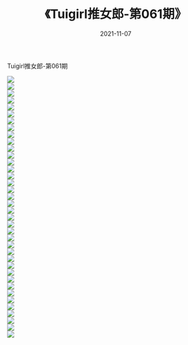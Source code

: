 ﻿---
layout: post
title:  《Tuigirl推女郎-第061期》
date:   2021-11-07
img: http://imgx.orgx.ga/漏D/网络美图/2021/Tuigirl推女郎-第061期/000.jpg
categories: [美女, 清纯, 唯美]
---

Tuigirl推女郎-第061期

  ![](http://imgx.orgx.ga/漏D/网络美图/2021/Tuigirl推女郎-第061期/001.jpg) <br> ![](http://imgx.orgx.ga/漏D/网络美图/2021/Tuigirl推女郎-第061期/002.jpg) <br> ![](http://imgx.orgx.ga/漏D/网络美图/2021/Tuigirl推女郎-第061期/003.jpg) <br> ![](http://imgx.orgx.ga/漏D/网络美图/2021/Tuigirl推女郎-第061期/004.jpg) <br> ![](http://imgx.orgx.ga/漏D/网络美图/2021/Tuigirl推女郎-第061期/005.jpg) <br> ![](http://imgx.orgx.ga/漏D/网络美图/2021/Tuigirl推女郎-第061期/006.jpg) <br> ![](http://imgx.orgx.ga/漏D/网络美图/2021/Tuigirl推女郎-第061期/007.jpg) <br> ![](http://imgx.orgx.ga/漏D/网络美图/2021/Tuigirl推女郎-第061期/008.jpg) <br> ![](http://imgx.orgx.ga/漏D/网络美图/2021/Tuigirl推女郎-第061期/009.jpg) <br> ![](http://imgx.orgx.ga/漏D/网络美图/2021/Tuigirl推女郎-第061期/010.jpg) <br> ![](http://imgx.orgx.ga/漏D/网络美图/2021/Tuigirl推女郎-第061期/011.jpg) <br> ![](http://imgx.orgx.ga/漏D/网络美图/2021/Tuigirl推女郎-第061期/012.jpg) <br> ![](http://imgx.orgx.ga/漏D/网络美图/2021/Tuigirl推女郎-第061期/013.jpg) <br> ![](http://imgx.orgx.ga/漏D/网络美图/2021/Tuigirl推女郎-第061期/014.jpg) <br> ![](http://imgx.orgx.ga/漏D/网络美图/2021/Tuigirl推女郎-第061期/015.jpg) <br> ![](http://imgx.orgx.ga/漏D/网络美图/2021/Tuigirl推女郎-第061期/016.jpg) <br> ![](http://imgx.orgx.ga/漏D/网络美图/2021/Tuigirl推女郎-第061期/017.jpg) <br> ![](http://imgx.orgx.ga/漏D/网络美图/2021/Tuigirl推女郎-第061期/018.jpg) <br> ![](http://imgx.orgx.ga/漏D/网络美图/2021/Tuigirl推女郎-第061期/019.jpg) <br> ![](http://imgx.orgx.ga/漏D/网络美图/2021/Tuigirl推女郎-第061期/020.jpg) <br> ![](http://imgx.orgx.ga/漏D/网络美图/2021/Tuigirl推女郎-第061期/021.jpg) <br> ![](http://imgx.orgx.ga/漏D/网络美图/2021/Tuigirl推女郎-第061期/022.jpg) <br> ![](http://imgx.orgx.ga/漏D/网络美图/2021/Tuigirl推女郎-第061期/023.jpg) <br> ![](http://imgx.orgx.ga/漏D/网络美图/2021/Tuigirl推女郎-第061期/024.jpg) <br> ![](http://imgx.orgx.ga/漏D/网络美图/2021/Tuigirl推女郎-第061期/025.jpg) <br> ![](http://imgx.orgx.ga/漏D/网络美图/2021/Tuigirl推女郎-第061期/026.jpg) <br> ![](http://imgx.orgx.ga/漏D/网络美图/2021/Tuigirl推女郎-第061期/027.jpg) <br> ![](http://imgx.orgx.ga/漏D/网络美图/2021/Tuigirl推女郎-第061期/028.jpg) <br> ![](http://imgx.orgx.ga/漏D/网络美图/2021/Tuigirl推女郎-第061期/029.jpg) <br> ![](http://imgx.orgx.ga/漏D/网络美图/2021/Tuigirl推女郎-第061期/030.jpg) <br> ![](http://imgx.orgx.ga/漏D/网络美图/2021/Tuigirl推女郎-第061期/031.jpg) <br> ![](http://imgx.orgx.ga/漏D/网络美图/2021/Tuigirl推女郎-第061期/032.jpg) <br> ![](http://imgx.orgx.ga/漏D/网络美图/2021/Tuigirl推女郎-第061期/033.jpg) <br> ![](http://imgx.orgx.ga/漏D/网络美图/2021/Tuigirl推女郎-第061期/034.jpg) <br> ![](http://imgx.orgx.ga/漏D/网络美图/2021/Tuigirl推女郎-第061期/035.jpg) <br> ![](http://imgx.orgx.ga/漏D/网络美图/2021/Tuigirl推女郎-第061期/036.jpg) <br> ![](http://imgx.orgx.ga/漏D/网络美图/2021/Tuigirl推女郎-第061期/037.jpg) <br> ![](http://imgx.orgx.ga/漏D/网络美图/2021/Tuigirl推女郎-第061期/038.jpg) <br>